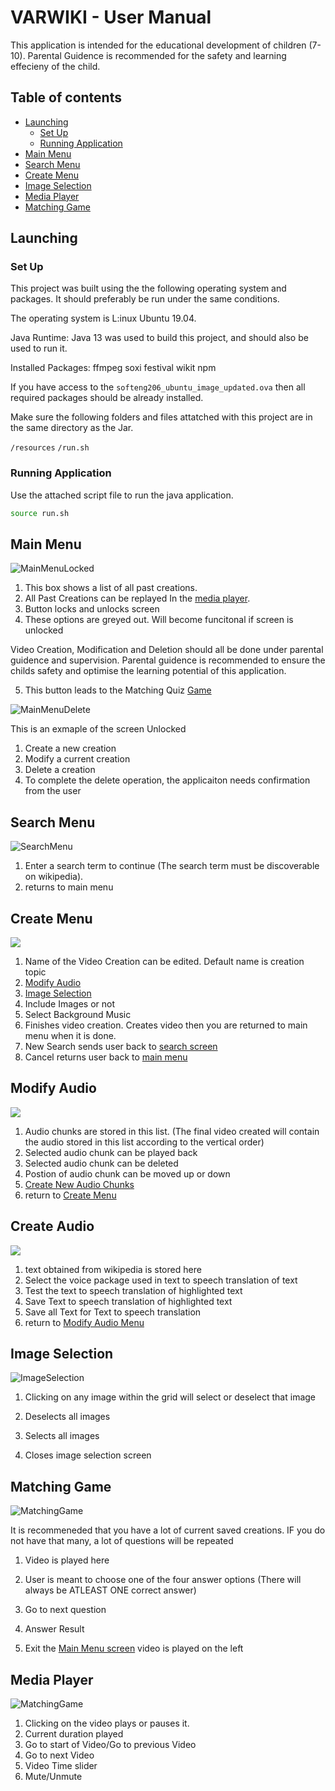 # VARWIKI - User Manual 

This application is intended for the educational development of children (7-10).
Parental Guidence is recommended for the safety and learning effecieny of the child.

## Table of contents

<!--ts-->
   * [Launching](#launching)
      * [Set Up](#set-up)
      * [Running Application](#running-application)
   * [Main Menu](#main-menu)
   * [Search Menu](#search-menu)
   * [Create Menu](#create-menu)
   * [Image Selection](#image-selection)
   * [Media Player](#media-player)
   * [Matching Game](#matching-game)
<!--te-->


## Launching

### Set Up
This project was built using the the following operating system and packages. It should preferably be run under the same conditions.

The operating system is L:inux Ubuntu 19.04.

Java Runtime:
Java 13 was used to build this project, and should also be used to run it.


Installed Packages:
 ffmpeg
 soxi
 festival
 wikit
 npm

If you have access to the `softeng206_ubuntu_image_updated.ova` then all required packages should be already installed.


Make sure the following folders and files attatched with this project are in the same directory as the Jar.

`/resources`
`/run.sh`




### Running Application

Use the attached script file to run the java application.

```bash
source run.sh
```




## Main Menu


![MainMenuLocked](/UserManualImages/MainMenuLocked.png)


1) This box shows a list of all past creations. 
2) All Past Creations can be replayed In the [media player](#media-player).
3) Button locks and unlocks screen
4) These options are greyed out. Will become funcitonal if screen is unlocked


Video Creation, Modification and Deletion should all be done under parental guidence and supervision. Parental guidence is recommended to ensure the childs safety and optimise the learning potential of this application.

5) This button leads to the Matching Quiz [Game](#matching-game)

![MainMenuDelete](/UserManualImages/MainMenu.png)

This is an exmaple of the screen Unlocked

1) Create a new creation
2) Modify a current creation
3) Delete a creation
4) To complete the delete operation, the applicaiton needs confirmation from the user



## Search Menu

![SearchMenu](/UserManualImages/SearchMenu.png)

1) Enter a search term to continue (The search term must be discoverable on wikipedia).
2) returns to main menu

## Create Menu

![](/UserManualImages/CreateHub.png)

1) Name of the Video Creation can be edited. Default name is creation topic
2) [Modify Audio](#modify-audio)
3) [Image Selection](#image-selection)
4) Include Images or not
5) Select Background Music
6) Finishes video creation. Creates video then you are returned to main menu when it is done.
7) New Search sends user back to [search screen](#search-menu)
8) Cancel returns user back to [main menu](#main-menu)


## Modify Audio

![](/UserManualImages/ModifyAudio.png)

1) Audio chunks are stored in this list. (The final video created will contain the audio stored in this list according to the vertical order)
2) Selected audio chunk can be played back
3) Selected audio chunk can be deleted
4) Postion of audio chunk can be moved up or down
5) [Create New Audio Chunks](#create-audio)
6) return to [Create Menu](#create-menu)


## Create Audio

![](/UserManualImages/SaveAudio.png)

1) text obtained from wikipedia is stored here
2) Select the voice package used in text to speech translation of text
3) Test the text to speech translation of highlighted text
4) Save Text to speech translation of highlighted text
5) Save all Text for Text to speech translation
6) return to [Modify Audio Menu](#modify-audio)



## Image Selection

![ImageSelection](/UserManualImages/SelectImages.png)

1) Clicking on any image within the grid will select or deselect that image

1) Deselects all images
2) Selects all images
3) Closes image selection screen

## Matching Game

![MatchingGame](/UserManualImages/MatchingGame.png)
 
It is recommeneded that you have a lot of current saved creations. IF you do not have that many, a lot of questions will be repeated
 
1) Video is played here
2) User is meant to choose one of the four answer options (There will always be ATLEAST ONE correct answer)


1) Go to next question
2) Answer Result
3) Exit the [Main Menu screen](#main-menu)
video is played on the left

## Media Player

![MatchingGame](/UserManualImages/MediaPlayer.png)


1) Clicking on the video plays or pauses it.
2) Current duration played
3) Go to start of Video/Go to previous Video
4) Go to next Video
5) Video Time slider
6) Mute/Unmute



